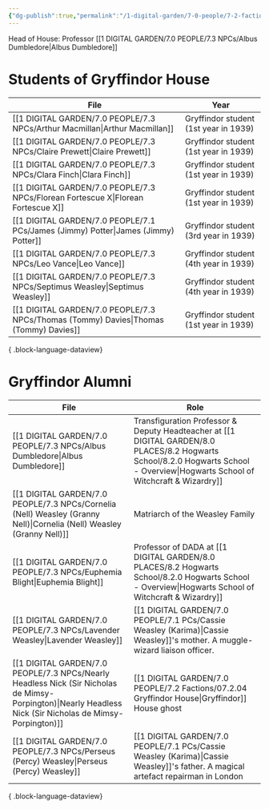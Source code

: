 ```yaml
---
{"dg-publish":true,"permalink":"/1-digital-garden/7-0-people/7-2-factions/07-2-04-gryffindor-house/"}
---
```


Head of House: Professor [[1 DIGITAL GARDEN/7.0 PEOPLE/7.3 NPCs/Albus Dumbledore\|Albus Dumbledore]]

# Students of Gryffindor House

| File                                                                                     | Year                                  |
| ---------------------------------------------------------------------------------------- | ------------------------------------- |
| [[1 DIGITAL GARDEN/7.0 PEOPLE/7.3 NPCs/Arthur Macmillan\|Arthur Macmillan]]           | Gryffindor student (1st year in 1939) |
| [[1 DIGITAL GARDEN/7.0 PEOPLE/7.3 NPCs/Claire Prewett\|Claire Prewett]]               | Gryffindor student (1st year in 1939) |
| [[1 DIGITAL GARDEN/7.0 PEOPLE/7.3 NPCs/Clara Finch\|Clara Finch]]                     | Gryffindor student (1st year in 1939) |
| [[1 DIGITAL GARDEN/7.0 PEOPLE/7.3 NPCs/Florean Fortescue X\|Florean Fortescue X]]     | Gryffindor student (1st year in 1939) |
| [[1 DIGITAL GARDEN/7.0 PEOPLE/7.1 PCs/James (Jimmy) Potter\|James (Jimmy) Potter]]    | Gryffindor student (3rd year in 1939) |
| [[1 DIGITAL GARDEN/7.0 PEOPLE/7.3 NPCs/Leo Vance\|Leo Vance]]                         | Gryffindor student (4th year in 1939) |
| [[1 DIGITAL GARDEN/7.0 PEOPLE/7.3 NPCs/Septimus Weasley\|Septimus Weasley]]           | Gryffindor student (4th year in 1939) |
| [[1 DIGITAL GARDEN/7.0 PEOPLE/7.3 NPCs/Thomas (Tommy) Davies\|Thomas (Tommy) Davies]] | Gryffindor student (1st year in 1939) |

{ .block-language-dataview}

# Gryffindor Alumni
| File                                                                                                                                                         | Role                                                                                                                             |
| ------------------------------------------------------------------------------------------------------------------------------------------------------------ | -------------------------------------------------------------------------------------------------------------------------------- |
| [[1 DIGITAL GARDEN/7.0 PEOPLE/7.3 NPCs/Albus Dumbledore\|Albus Dumbledore]]                                                                               | Transfiguration Professor & Deputy Headteacher at [[1 DIGITAL GARDEN/8.0 PLACES/8.2 Hogwarts School/8.2.0 Hogwarts School - Overview\|Hogwarts School of Witchcraft & Wizardry]] |
| [[1 DIGITAL GARDEN/7.0 PEOPLE/7.3 NPCs/Cornelia (Nell) Weasley (Granny Nell)\|Cornelia (Nell) Weasley (Granny Nell)]]                                     | Matriarch of the Weasley Family                                                                                                  |
| [[1 DIGITAL GARDEN/7.0 PEOPLE/7.3 NPCs/Euphemia Blight\|Euphemia Blight]]                                                                                 | Professor of DADA at [[1 DIGITAL GARDEN/8.0 PLACES/8.2 Hogwarts School/8.2.0 Hogwarts School - Overview\|Hogwarts School of Witchcraft & Wizardry]]                              |
| [[1 DIGITAL GARDEN/7.0 PEOPLE/7.3 NPCs/Lavender Weasley\|Lavender Weasley]]                                                                               | [[1 DIGITAL GARDEN/7.0 PEOPLE/7.1 PCs/Cassie Weasley (Karima)\|Cassie Weasley]]'s mother. A muggle-wizard liaison officer.                                           |
| [[1 DIGITAL GARDEN/7.0 PEOPLE/7.3 NPCs/Nearly Headless Nick (Sir Nicholas de Mimsy-Porpington)\|Nearly Headless Nick (Sir Nicholas de Mimsy-Porpington)]] | [[1 DIGITAL GARDEN/7.0 PEOPLE/7.2 Factions/07.2.04 Gryffindor House\|Gryffindor]] House ghost                                                                             |
| [[1 DIGITAL GARDEN/7.0 PEOPLE/7.3 NPCs/Perseus (Percy) Weasley\|Perseus (Percy) Weasley]]                                                                 | [[1 DIGITAL GARDEN/7.0 PEOPLE/7.1 PCs/Cassie Weasley (Karima)\|Cassie Weasley]]'s father. A magical artefact repairman in London                                     |

{ .block-language-dataview}
